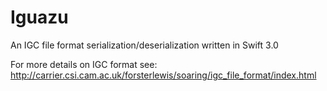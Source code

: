 # Iguazu

An IGC file format serialization/deserialization written in Swift 3.0

For more details on IGC format see: http://carrier.csi.cam.ac.uk/forsterlewis/soaring/igc_file_format/index.html
